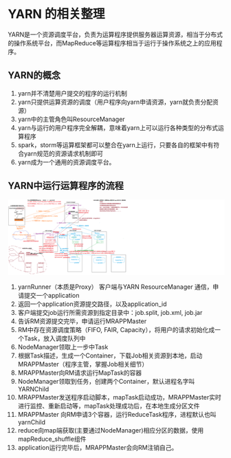 # YARN 的相关整理

YARN是一个资源调度平台，负责为运算程序提供服务器运算资源，相当于分布式的操作系统平台，而MapReduce等运算程序相当于运行于操作系统之上的应用程序。

## YARN的概念

1. yarn并不清楚用户提交的程序的运行机制
2. yarn只提供运算资源的调度（用户程序向yarn申请资源，yarn就负责分配资源）
3. yarn中的主管角色叫ResourceManager
4. yarn与运行的用户程序完全解耦，意味着yarn上可以运行各种类型的分布式运算程序
5. spark，storm等运算框架都可以整合在yarn上运行，只要各自的框架中有符合yarn规范的资源请求机制即可
6. yarn成为一个通用的资源调度平台。

## YARN中运行运算程序的流程



![mapreduce&yarn的工作机制----吸星大法](./image/mapreduce&yarn的工作机制----吸星大法.png)



1. yarnRunner（本质是Proxy） 客户端与YARN ResourceManager 通信，申请提交一个application
2. 返回一个application资源提交路径，以及application_id
3. 客户端提交job运行所需资源到指定目录中：job.split, job.xml, job.jar
4. 告诉RM资源提交完毕，申请运行MRAPPMaster
5. RM中存在资源调度策略（FIFO, FAIR, Capacity），将用户的请求初始化成一个Task，放入调度队列中
6. NodeManager领取上一步中Task
7. 根据Task描述，生成一个Container，下载Job相关资源到本地，启动MRAPPMaster（程序主管，掌握Job相关细节）
8. MRAPPMaster向RM请求运行MapTask的容器
9. NodeManager领取到任务，创建两个Container，默认进程名字叫YARNChild
10. MRAPPMaster发送程序启动脚本，mapTask启动成功，MRAPPMaster实时进行监控、重新启动等，mapTask处理成功后，在本地生成分区文件
11. MRAPPMaster 向RM申请3个容器，运行ReduceTask程序，进程默认也叫yarnChild
12. reduce向map端获取(主要通过NodeManager)相应分区的数据，使用mapReduce_shuffle组件
13. application运行完毕后，MRAPPMaster会向RM注销自己。
